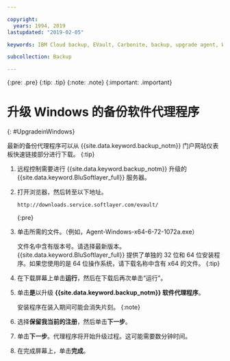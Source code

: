 ```yaml
---

copyright:
  years: 1994, 2019
lastupdated: "2019-02-05"

keywords: IBM Cloud backup, EVault, Carbonite, backup, upgrade agent, Windows

subcollection: Backup

---
```

{:pre: .pre}
{:tip: .tip}
{:note: .note}
{:important: .important}

# 升级 Windows 的备份软件代理程序
{: #UpgradeinWindows}

最新的备份代理程序可以从 {{site.data.keyword.backup_notm}} 门户网站仪表板快速链接部分进行下载。
{:tip}

1. 远程控制需要进行 {{site.data.keyword.backup_notm}} 升级的 {{site.data.keyword.BluSoftlayer_full}} 服务器。 
2. 打开浏览器，然后转至以下地址。
   ```
   http://downloads.service.softlayer.com/evault/
   ```
   {:pre}
3. 单击所需的文件。（例如，Agent-Windows-x64-6-72-1072a.exe）

   文件名中含有版本号。请选择最新版本。<br/>{{site.data.keyword.BluSoftlayer_full}} 提供了单独的 32 位和 64 位安装程序。如果您使用的是 64 位操作系统，请下载名称中含有 x64 的文件。
   {:tip}
4. 在下载屏幕上单击**运行**，然后在下载后再次单击“运行”。
5. 单击**是**以升级 **{{site.data.keyword.backup_notm}} 软件代理程序**。

   安装程序在装入期间可能会消失片刻。
   {:note}
6. 选择**保留我当前的注册**，然后单击**下一步**。
7. 单击**下一步**。代理程序将开始升级过程。这可能需要数分钟时间。
8. 在完成屏幕上，单击**完成**。
